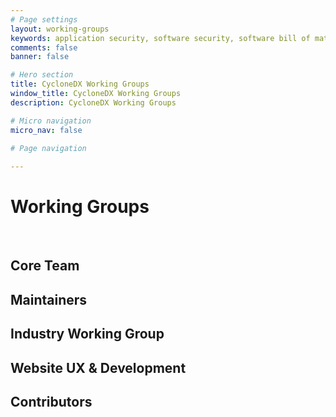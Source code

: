 ```yaml
---
# Page settings
layout: working-groups
keywords: application security, software security, software bill of material, SBOM, BOM, open source, supply chain, specification, spdx, license, package url, purl, cpe
comments: false
banner: false

# Hero section
title: CycloneDX Working Groups
window_title: CycloneDX Working Groups
description: CycloneDX Working Groups

# Micro navigation
micro_nav: false

# Page navigation
    
---
```


# Working Groups

&nbsp;<!-- without this hack, the dropdown menu has issues due to h1 and h2 happening right after each other -->

## Core Team

<div id="core-wg">  
</div>

## Maintainers

<div id="maintainers-wg">  
</div>

## Industry Working Group

<div id="industry-wg">  
</div>

## Website UX & Development

<div id="ux-wg">  
</div>

## Contributors

<div id="contributors-wg">  
</div>
